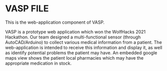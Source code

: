 # VASP FILE

This is the web-application component of VASP.

VASP is a prototype web application which won the WolfHacks 2021 Hackathon. Our team designed a multi-functional sensor (through AutoCAD/Arduino) to collect various medical information from a patient. The web-application is intended to receive this information and display it, as well as identify potential problems the patient may have. An embedded google maps view shows the patient local pharmacies which may have the appropriate medication in stock. 
